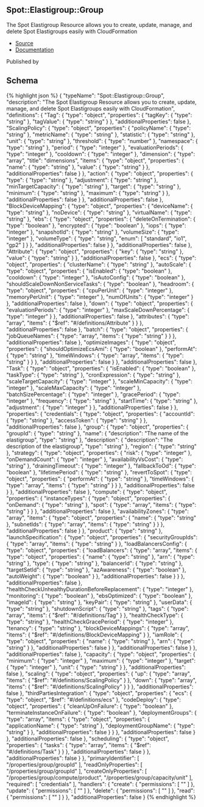 
## Spot::Elastigroup::Group

The Spot Elastigroup Resource allows you to create, update, manage, and delete Spot Elastigroups easily with CloudFormation

- [Source]() 
- [Documentation]()

Published by 

## Schema
{% highlight json %}
{
    "typeName": "Spot::Elastigroup::Group",
    "description": "The Spot Elastigroup Resource allows you to create, update, manage, and delete Spot Elastigroups easily with CloudFormation",
    "definitions": {
        "Tag": {
            "type": "object",
            "properties": {
                "tagKey": {
                    "type": "string"
                },
                "tagValue": {
                    "type": "string"
                }
            },
            "additionalProperties": false
        },
        "ScalingPolicy": {
            "type": "object",
            "properties": {
                "policyName": {
                    "type": "string"
                },
                "metricName": {
                    "type": "string"
                },
                "statistic": {
                    "type": "string"
                },
                "unit": {
                    "type": "string"
                },
                "threshold": {
                    "type": "number"
                },
                "namespace": {
                    "type": "string"
                },
                "period": {
                    "type": "integer"
                },
                "evaluationPeriods": {
                    "type": "integer"
                },
                "cooldown": {
                    "type": "integer"
                },
                "dimension": {
                    "type": "array",
                    "title": "dimensions",
                    "items": {
                        "type": "object",
                        "properties": {
                            "name": {
                                "type": "string"
                            },
                            "value": {
                                "type": "string"
                            }
                        },
                        "additionalProperties": false
                    }
                },
                "action": {
                    "type": "object",
                    "properties": {
                        "type": {
                            "type": "string"
                        },
                        "adjustment": {
                            "type": "string"
                        },
                        "minTargetCapacity": {
                            "type": "string"
                        },
                        "target": {
                            "type": "string"
                        },
                        "minimum": {
                            "type": "string"
                        },
                        "maximum": {
                            "type": "string"
                        }
                    },
                    "additionalProperties": false
                }
            },
            "additionalProperties": false
        },
        "BlockDeviceMapping": {
            "type": "object",
            "properties": {
                "deviceName": {
                    "type": "string"
                },
                "noDevice": {
                    "type": "string"
                },
                "virtualName": {
                    "type": "string"
                },
                "ebs": {
                    "type": "object",
                    "properties": {
                        "deleteOnTermination": {
                            "type": "boolean"
                        },
                        "encrypted": {
                            "type": "boolean"
                        },
                        "iops": {
                            "type": "integer"
                        },
                        "snapshotId": {
                            "type": "string"
                        },
                        "volumeSize": {
                            "type": "integer"
                        },
                        "volumeType": {
                            "type": "string",
                            "enum": [
                                "standard",
                                "io1",
                                "gp2"
                            ]
                        }
                    },
                    "additionalProperties": false
                }
            },
            "additionalProperties": false
        },
        "Attribute": {
            "type": "object",
            "properties": {
                "key": {
                    "type": "string"
                },
                "value": {
                    "type": "string"
                }
            },
            "additionalProperties": false
        },
        "ecs": {
            "type": "object",
            "properties": {
                "clusterName": {
                    "type": "string"
                },
                "autoScale": {
                    "type": "object",
                    "properties": {
                        "isEnabled": {
                            "type": "boolean"
                        },
                        "cooldown": {
                            "type": "integer"
                        },
                        "isAutoConfig": {
                            "type": "boolean"
                        },
                        "shouldScaleDownNonServiceTasks": {
                            "type": "boolean"
                        },
                        "headroom": {
                            "type": "object",
                            "properties": {
                                "cpuPerUnit": {
                                    "type": "integer"
                                },
                                "memoryPerUnit": {
                                    "type": "integer"
                                },
                                "numOfUnits": {
                                    "type": "integer"
                                }
                            },
                            "additionalProperties": false
                        },
                        "down": {
                            "type": "object",
                            "properties": {
                                "evaluationPeriods": {
                                    "type": "integer"
                                },
                                "maxScaleDownPercentage": {
                                    "type": "integer"
                                }
                            },
                            "additionalProperties": false
                        },
                        "attributes": {
                            "type": "array",
                            "items": {
                                "$ref": "#/definitions/Attribute"
                            }
                        }
                    },
                    "additionalProperties": false
                },
                "batch": {
                    "type": "object",
                    "properties": {
                        "jobQueueNames": {
                            "type": "array",
                            "items": {
                                "type": "string"
                            }
                        }
                    },
                    "additionalProperties": false
                },
                "optimizeImages": {
                    "type": "object",
                    "properties": {
                        "shouldOptimizeEcsAmi": {
                            "type": "boolean"
                        },
                        "performAt": {
                            "type": "string"
                        },
                        "timeWindows": {
                            "type": "array",
                            "items": {
                                "type": "string"
                            }
                        }
                    },
                    "additionalProperties": false
                }
            },
            "additionalProperties": false
        },
        "Task": {
            "type": "object",
            "properties": {
                "isEnabled": {
                    "type": "boolean"
                },
                "taskType": {
                    "type": "string"
                },
                "cronExpression": {
                    "type": "string"
                },
                "scaleTargetCapacity": {
                    "type": "integer"
                },
                "scaleMinCapacity": {
                    "type": "integer"
                },
                "scaleMaxCapacity": {
                    "type": "integer"
                },
                "batchSizePercentage": {
                    "type": "integer"
                },
                "gracePeriod": {
                    "type": "integer"
                },
                "frequency": {
                    "type": "string"
                },
                "startTime": {
                    "type": "string"
                },
                "adjustment": {
                    "type": "integer"
                }
            },
            "additionalProperties": false
        }
    },
    "properties": {
        "credentials": {
            "type": "object",
            "properties": {
                "accountId": {
                    "type": "string"
                },
                "accessToken": {
                    "type": "string"
                }
            },
            "additionalProperties": false
        },
        "group": {
            "type": "object",
            "properties": {
                "groupId": {
                    "type": "string"
                },
                "name": {
                    "description": "The name of the elastigroup",
                    "type": "string"
                },
                "description": {
                    "description": "The description of the elastigroup",
                    "type": "string"
                },
                "region": {
                    "type": "string"
                },
                "strategy": {
                    "type": "object",
                    "properties": {
                        "risk": {
                            "type": "integer"
                        },
                        "onDemandCount": {
                            "type": "integer"
                        },
                        "availabilityVsCost": {
                            "type": "string"
                        },
                        "drainingTimeout": {
                            "type": "integer"
                        },
                        "fallbackToOd": {
                            "type": "boolean"
                        },
                        "lifetimePeriod": {
                            "type": "string"
                        },
                        "revertToSpot": {
                            "type": "object",
                            "properties": {
                                "performAt": {
                                    "type": "string"
                                },
                                "timeWindows": {
                                    "type": "array",
                                    "items": {
                                        "type": "string"
                                    }
                                }
                            },
                            "additionalProperties": false
                        }
                    },
                    "additionalProperties": false
                },
                "compute": {
                    "type": "object",
                    "properties": {
                        "instanceTypes": {
                            "type": "object",
                            "properties": {
                                "onDemand": {
                                    "type": "string"
                                },
                                "spot": {
                                    "type": "array",
                                    "items": {
                                        "type": "string"
                                    }
                                }
                            },
                            "additionalProperties": false
                        },
                        "availabilityZones": {
                            "type": "array",
                            "items": {
                                "type": "object",
                                "properties": {
                                    "name": {
                                        "type": "string"
                                    },
                                    "subnetIds": {
                                        "type": "array",
                                        "items": {
                                            "type": "string"
                                        }
                                    }
                                },
                                "additionalProperties": false
                            }
                        },
                        "product": {
                            "type": "string"
                        },
                        "launchSpecification": {
                            "type": "object",
                            "properties": {
                                "securityGroupIds": {
                                    "type": "array",
                                    "items": {
                                        "type": "string"
                                    }
                                },
                                "loadBalancersConfig": {
                                    "type": "object",
                                    "properties": {
                                        "loadBalancers": {
                                            "type": "array",
                                            "items": {
                                                "type": "object",
                                                "properties": {
                                                    "name": {
                                                        "type": "string"
                                                    },
                                                    "arn": {
                                                        "type": "string"
                                                    },
                                                    "type": {
                                                        "type": "string"
                                                    },
                                                    "balancerId": {
                                                        "type": "string"
                                                    },
                                                    "targetSetId": {
                                                        "type": "string"
                                                    },
                                                    "azAwareness": {
                                                        "type": "boolean"
                                                    },
                                                    "autoWeight": {
                                                        "type": "boolean"
                                                    }
                                                },
                                                "additionalProperties": false
                                            }
                                        }
                                    },
                                    "additionalProperties": false
                                },
                                "healthCheckUnhealthyDurationBeforeReplacement": {
                                    "type": "integer"
                                },
                                "monitoring": {
                                    "type": "boolean"
                                },
                                "ebsOptimized": {
                                    "type": "boolean"
                                },
                                "imageId": {
                                    "type": "string"
                                },
                                "keyPair": {
                                    "type": "string"
                                },
                                "userData": {
                                    "type": "string"
                                },
                                "shutdownScript": {
                                    "type": "string"
                                },
                                "tags": {
                                    "type": "array",
                                    "items": {
                                        "$ref": "#/definitions/Tag"
                                    }
                                },
                                "healthCheckType": {
                                    "type": "string"
                                },
                                "healthCheckGracePeriod": {
                                    "type": "integer"
                                },
                                "tenancy": {
                                    "type": "string"
                                },
                                "blockDeviceMappings": {
                                    "type": "array",
                                    "items": {
                                        "$ref": "#/definitions/BlockDeviceMapping"
                                    }
                                },
                                "iamRole": {
                                    "type": "object",
                                    "properties": {
                                        "name": {
                                            "type": "string"
                                        },
                                        "arn": {
                                            "type": "string"
                                        }
                                    },
                                    "additionalProperties": false
                                }
                            },
                            "additionalProperties": false
                        }
                    },
                    "additionalProperties": false
                },
                "capacity": {
                    "type": "object",
                    "properties": {
                        "minimum": {
                            "type": "integer"
                        },
                        "maximum": {
                            "type": "integer"
                        },
                        "target": {
                            "type": "integer"
                        },
                        "unit": {
                            "type": "string"
                        }
                    },
                    "additionalProperties": false
                },
                "scaling": {
                    "type": "object",
                    "properties": {
                        "up": {
                            "type": "array",
                            "items": {
                                "$ref": "#/definitions/ScalingPolicy"
                            }
                        },
                        "down": {
                            "type": "array",
                            "items": {
                                "$ref": "#/definitions/ScalingPolicy"
                            }
                        }
                    },
                    "additionalProperties": false
                },
                "thirdPartiesIntegration": {
                    "type": "object",
                    "properties": {
                        "ecs": {
                            "type": "object",
                            "$ref": "#/definitions/ecs"
                        },
                        "codeDeploy": {
                            "type": "object",
                            "properties": {
                                "cleanUpOnFailure": {
                                    "type": "boolean"
                                },
                                "terminateInstanceOnFailure": {
                                    "type": "boolean"
                                },
                                "deploymentGroups": {
                                    "type": "array",
                                    "items": {
                                        "type": "object",
                                        "properties": {
                                            "applicationName": {
                                                "type": "string"
                                            },
                                            "deploymentGroupName": {
                                                "type": "string"
                                            }
                                        },
                                        "additionalProperties": false
                                    }
                                }
                            },
                            "additionalProperties": false
                        }
                    },
                    "additionalProperties": false
                },
                "scheduling": {
                    "type": "object",
                    "properties": {
                        "tasks": {
                            "type": "array",
                            "items": {
                                "$ref": "#/definitions/Task"
                            }
                        }
                    },
                    "additionalProperties": false
                }
            },
            "additionalProperties": false
        }
    },
    "primaryIdentifier": [
        "/properties/group/groupId"
    ],
    "readOnlyProperties": [
        "/properties/group/groupId"
    ],
    "createOnlyProperties": [
        "/properties/group/compute/product",
        "/properties/group/capacity/unit"
    ],
    "required": [
        "credentials"
    ],
    "handlers": {
        "create": {
            "permissions": [
                ""
            ]
        },
        "update": {
            "permissions": [
                ""
            ]
        },
        "delete": {
            "permissions": [
                ""
            ]
        },
        "read": {
            "permissions": [
                ""
            ]
        }
    },
    "additionalProperties": false
}
{% endhighlight %}
